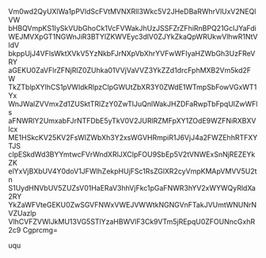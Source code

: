 Vm0wd2QyUXlWa1pPVldScFVtMVNXRll3Wkc5V2JHeDBaRWhrVlUxV2NEQlVW
bHBQVmpKS1IySkVUbGhoCk1VcFVWakJhUzJSSFZrZFhiRnBPQ21GclJYaFdi
WEJMVXpGT1NGWnJiR3BTYlZKWVEyc3dlV0ZJYkZkaQpWRUkwVlhwR1NtVldV
bkppUjJ4VFlsWktXVkV5YzNkbFJrNXpVbXhrYVFwWFIyaHZWbGh3UzFReVRY
aGEKU0ZaVFlrZFNjRlZ0ZUhka01VVjVaVVZ3YkZZd1drcFphMXB2Vm5kd2FW
TkZTblpXYlhCS1pVWldkRlpzClpGWUtZbXR3Y0ZWdE1WTmpSbFowVGxWT1Yx
WnJWalZVVmxZd1ZUSktTRlZzY0ZwTlJuQnlWakJHZDFaRwpTbFpqUlZwWFls
aFNWRlY2UmxabFJrNTFDbE5yTkV0V2JURlRZMFpXY1ZOdE9WZFNiRXBXVlcx
ME1HSkcKV25KV2FsWlZWbXh3Y2xsWGVHRmpiR1J6VjJ4a2FWZEhhRTFXYTJS
clpESkdWd3BYYmtwcFVrWndXRlJXClpFOU9SbEp5V2tVNWExSnNjREZEYkZK
elYxVjBXbUV4Y0doV1JFWlhZekpHUjFSc1RsZGlXR2cyVmpKMApVMVV5U2tn
S1UydHNVbUV5ZUZsV01HaERaV3hhVjFkc1pGaFNWR3hYV2xWYWQyRldXa2RY
YkZaWFVteGEKU0ZwSGVFNWxVWEJVWWtkNGNGVnFTakJVUmtWNUNrNVZUazlp
VlhCVFZVWlJkMU13VG5STlYzaHBWVlF3Ck9VTm5jREpqU0ZFOUNncGxhR2c9
Cgprcmg=

uqu